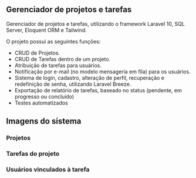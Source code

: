 ## Gerenciador de projetos e tarefas

Gerenciador de projetos e tarefas, utilizando o framework Laravel 10, SQL Server, Eloquent ORM e Tailwind.

O projeto possui as seguintes funções:

- CRUD de Projetos.
- CRUD de Tarefas dentro de um projeto.
- Atribuição de tarefas para usuários.
- Notificação por e-mail (no modelo mensageria em fila) para os usuários.
- Sistema de login, cadastro, alteração de perfil, recuperação e redefinição de senha, utilizando Laravel Breeze.
- Exportação de relatório de tarefas, baseado no status (pendente, em progresso ou concluído)
- Testes automatizados

## Imagens do sistema

### Projetos

### Tarefas do projeto

### Usuários vinculados à tarefa

